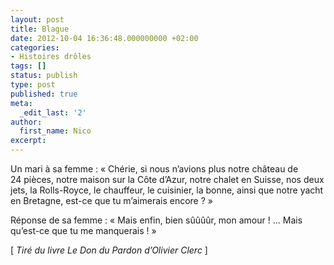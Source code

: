 ```yaml
---
layout: post
title: Blague
date: 2012-10-04 16:36:48.000000000 +02:00
categories:
- Histoires drôles
tags: []
status: publish
type: post
published: true
meta:
  _edit_last: '2'
author:
  first_name: Nico
excerpt:
---
```

<p>Un mari à sa femme : « Chérie, si nous n’avions plus notre château de 24 pièces, notre maison sur la Côte d’Azur, notre chalet en Suisse, nos deux jets, la Rolls-Royce, le chauffeur, le cuisinier, la bonne, ainsi que notre yacht en Bretagne, est-ce que tu m’aimerais encore ? »</p>
<p>Réponse de sa femme : « Mais enfin, bien sûûûûr, mon amour ! ... Mais qu’est-ce que tu me manquerais ! »</p>
<p>[ <em>Tiré du livre Le Don du Pardon d’Olivier Clerc</em> ]</p>
<p>&nbsp;</p>
